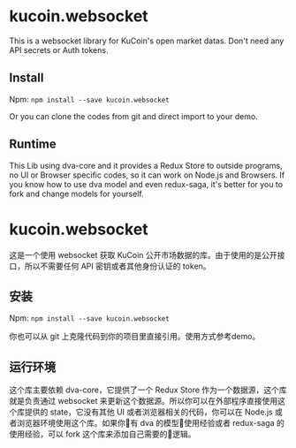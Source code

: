 # kucoin.websocket

This is a websocket library for KuCoin's open market datas. Don't need any API secrets or Auth tokens.

## Install

Npm: `npm install --save kucoin.websocket`

Or you can clone the codes from git and direct import to your demo.

## Runtime

This Lib using dva-core and it provides a Redux Store to outside programs, no UI or Browser specific codes, so it can work on Node.js and Browsers. If you know how to use dva model and even redux-saga, it's better for you to fork and change models for yourself.


# kucoin.websocket

这是一个使用 websocket 获取 KuCoin 公开市场数据的库。由于使用的是公开接口，所以不需要任何 API 密钥或者其他身份认证的 token。

## 安装

Npm: `npm install --save kucoin.websocket`

你也可以从 git 上克隆代码到你的项目里直接引用。使用方式参考demo。

## 运行环境

这个库主要依赖 dva-core，它提供了一个 Redux Store 作为一个数据源，这个库就是负责通过 websocket 来更新这个数据源。所以你可以在外部程序直接使用这个库提供的 state，它没有其他 UI 或者浏览器相关的代码，你可以在 Node.js 或者浏览器环境使用这个库。如果你有 dva 的模型使用经验或者 redux-saga 的使用经验，可以 fork 这个库来添加自己需要的逻辑。
